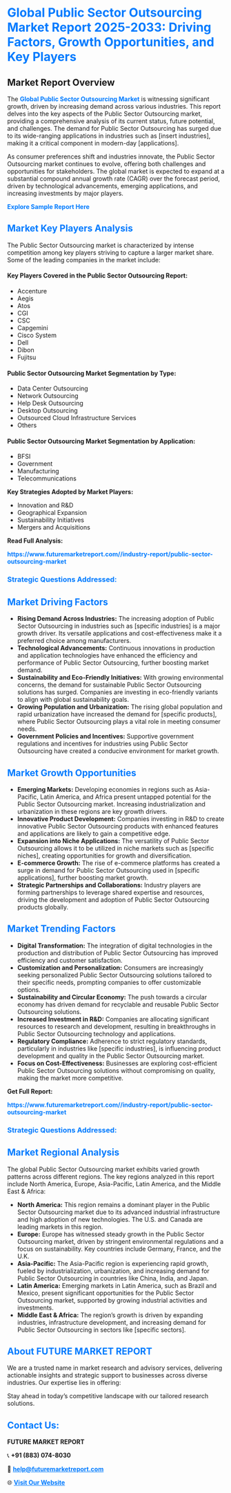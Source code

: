 <h1 style="color: #007BFF;">Global Public Sector Outsourcing Market Report 2025-2033: Driving Factors, Growth Opportunities, and Key Players</h1>

<section id="overview">
<h2>Market Report Overview</h2>
<p>The <a href="https://www.futuremarketreport.com//industry-report/public-sector-outsourcing-market" style="color: #007BFF; text-decoration: none;"><strong>Global Public Sector Outsourcing Market</strong></a> is witnessing significant growth, driven by increasing demand across various industries. This report delves into the key aspects of the Public Sector Outsourcing market, providing a comprehensive analysis of its current status, future potential, and challenges. The demand for Public Sector Outsourcing has surged due to its wide-ranging applications in industries such as [insert industries], making it a critical component in modern-day [applications].</p>
<p>As consumer preferences shift and industries innovate, the Public Sector Outsourcing market continues to evolve, offering both challenges and opportunities for stakeholders. The global market is expected to expand at a substantial compound annual growth rate (CAGR) over the forecast period, driven by technological advancements, emerging applications, and increasing investments by major players.</p>
</section>

<section id="overview">
<p><a href="https://www.futuremarketreport.com//request-sample/reportId=59363" style="color: #007BFF; text-decoration: none;"><strong>Explore Sample Report Here</strong></a></p>
</section>

<section id="key-players">
<h2 style="color: #007BFF;">Market Key Players Analysis</h2>
<p>The Public Sector Outsourcing market is characterized by intense competition among key players striving to capture a larger market share. Some of the leading companies in the market include:</p>
<h4>Key Players Covered in the Public Sector Outsourcing Report:</h4>
<ul><li>Accenture</li><li>Aegis</li><li>Atos</li><li>CGI</li><li>CSC</li><li>Capgemini</li><li>Cisco System</li><li>Dell</li><li>Dibon</li><li>Fujitsu</li></ul>
<h4>Public Sector Outsourcing Market Segmentation by Type:</h4>
<ul><li>Data Center Outsourcing</li><li>Network Outsourcing</li><li>Help Desk Outsourcing</li><li>Desktop Outsourcing</li><li>Outsourced Cloud Infrastructure Services</li><li>Others</li></ul>

<h4>Public Sector Outsourcing Market Segmentation by Application:</h4>
<ul><li>BFSI</li><li>Government</li><li>Manufacturing</li><li>Telecommunications</li></ul>
<p><strong>Key Strategies Adopted by Market Players:</strong></p>
<ul>
<li>Innovation and R&D</li>
<li>Geographical Expansion</li>
<li>Sustainability Initiatives</li>
<li>Mergers and Acquisitions</li>
</ul>
</section>

<section>
<p><strong>Read Full Analysis: </strong></p><a href="https://www.futuremarketreport.com//industry-report/public-sector-outsourcing-market" style="color: #007BFF; text-decoration: none;"><strong>https://www.futuremarketreport.com//industry-report/public-sector-outsourcing-market</strong></a>
<h3 style="color: #007BFF;">Strategic Questions Addressed:</h3>
</section>

<section id="driving-factors">
<h2 style="color: #007BFF;">Market Driving Factors</h2>
<ul>
<li><strong>Rising Demand Across Industries:</strong> The increasing adoption of Public Sector Outsourcing in industries such as [specific industries] is a major growth driver. Its versatile applications and cost-effectiveness make it a preferred choice among manufacturers.</li>
<li><strong>Technological Advancements:</strong> Continuous innovations in production and application technologies have enhanced the efficiency and performance of Public Sector Outsourcing, further boosting market demand.</li>
<li><strong>Sustainability and Eco-Friendly Initiatives:</strong> With growing environmental concerns, the demand for sustainable Public Sector Outsourcing solutions has surged. Companies are investing in eco-friendly variants to align with global sustainability goals.</li>
<li><strong>Growing Population and Urbanization:</strong> The rising global population and rapid urbanization have increased the demand for [specific products], where Public Sector Outsourcing plays a vital role in meeting consumer needs.</li>
<li><strong>Government Policies and Incentives:</strong> Supportive government regulations and incentives for industries using Public Sector Outsourcing have created a conducive environment for market growth.</li>
</ul>
</section>

<section id="growth-opportunities">
<h2 style="color: #007BFF;">Market Growth Opportunities</h2>
<ul>
<li><strong>Emerging Markets:</strong> Developing economies in regions such as Asia-Pacific, Latin America, and Africa present untapped potential for the Public Sector Outsourcing market. Increasing industrialization and urbanization in these regions are key growth drivers.</li>
<li><strong>Innovative Product Development:</strong> Companies investing in R&D to create innovative Public Sector Outsourcing products with enhanced features and applications are likely to gain a competitive edge.</li>
<li><strong>Expansion into Niche Applications:</strong> The versatility of Public Sector Outsourcing allows it to be utilized in niche markets such as [specific niches], creating opportunities for growth and diversification.</li>
<li><strong>E-commerce Growth:</strong> The rise of e-commerce platforms has created a surge in demand for Public Sector Outsourcing used in [specific applications], further boosting market growth.</li>
<li><strong>Strategic Partnerships and Collaborations:</strong> Industry players are forming partnerships to leverage shared expertise and resources, driving the development and adoption of Public Sector Outsourcing products globally.</li>
</ul>
</section>

<section id="trending-factors">
<h2 style="color: #007BFF;">Market Trending Factors</h2>
<ul>
<li><strong>Digital Transformation:</strong> The integration of digital technologies in the production and distribution of Public Sector Outsourcing has improved efficiency and customer satisfaction.</li>
<li><strong>Customization and Personalization:</strong> Consumers are increasingly seeking personalized Public Sector Outsourcing solutions tailored to their specific needs, prompting companies to offer customizable options.</li>
<li><strong>Sustainability and Circular Economy:</strong> The push towards a circular economy has driven demand for recyclable and reusable Public Sector Outsourcing solutions.</li>
<li><strong>Increased Investment in R&D:</strong> Companies are allocating significant resources to research and development, resulting in breakthroughs in Public Sector Outsourcing technology and applications.</li>
<li><strong>Regulatory Compliance:</strong> Adherence to strict regulatory standards, particularly in industries like [specific industries], is influencing product development and quality in the Public Sector Outsourcing market.</li>
<li><strong>Focus on Cost-Effectiveness:</strong> Businesses are exploring cost-efficient Public Sector Outsourcing solutions without compromising on quality, making the market more competitive.</li>
</ul>
</section>

<section>
<p><strong>Get Full Report: </strong></p><a href="https://www.futuremarketreport.com//industry-report/public-sector-outsourcing-market" style="color: #007BFF; text-decoration: none;"><strong>https://www.futuremarketreport.com//industry-report/public-sector-outsourcing-market</strong></a>
<h3 style="color: #007BFF;">Strategic Questions Addressed:</h3>
</section>


<section id="regional-analysis">
<h2 style="color: #007BFF;">Market Regional Analysis</h2>
<p>The global Public Sector Outsourcing market exhibits varied growth patterns across different regions. The key regions analyzed in this report include North America, Europe, Asia-Pacific, Latin America, and the Middle East & Africa:</p>
<ul>
<li><strong>North America:</strong> This region remains a dominant player in the Public Sector Outsourcing market due to its advanced industrial infrastructure and high adoption of new technologies. The U.S. and Canada are leading markets in this region.</li>
<li><strong>Europe:</strong> Europe has witnessed steady growth in the Public Sector Outsourcing market, driven by stringent environmental regulations and a focus on sustainability. Key countries include Germany, France, and the U.K.</li>
<li><strong>Asia-Pacific:</strong> The Asia-Pacific region is experiencing rapid growth, fueled by industrialization, urbanization, and increasing demand for Public Sector Outsourcing in countries like China, India, and Japan.</li>
<li><strong>Latin America:</strong> Emerging markets in Latin America, such as Brazil and Mexico, present significant opportunities for the Public Sector Outsourcing market, supported by growing industrial activities and investments.</li>
<li><strong>Middle East & Africa:</strong> The region’s growth is driven by expanding industries, infrastructure development, and increasing demand for Public Sector Outsourcing in sectors like [specific sectors].</li>
</ul>
</section>

<footer>
<h2 style="color: #007BFF;">About FUTURE MARKET REPORT</h2>
<p>We are a trusted name in market research and advisory services, delivering actionable insights and strategic support to businesses across diverse industries. Our expertise lies in offering:</p>

<p>Stay ahead in today’s competitive landscape with our tailored research solutions.</p>

<h2 style="color: #007BFF;">Contact Us:</h2>
<p><strong>FUTURE MARKET REPORT</strong></p>
<p>📞 <strong>+91 (883) 074-8030</strong></p>
<p>📧 <strong><a href="mailto:help@futuremarketreport.com" style="color: #007BFF;">help@futuremarketreport.com</a></strong></p>
<p>🌐 <strong><a href="https://www.futuremarketreport.com/" style="color: #007BFF;">Visit Our Website</a></strong></p>
</footer>